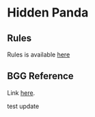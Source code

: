 # Hidden Panda

## Rules

Rules is available [here](./print-and-play/Rulebook-Hidden-Panda.pdf)

## BGG Reference

Link [here](https://boardgamegeek.com/boardgame/254314/hidden-panda).

test update
